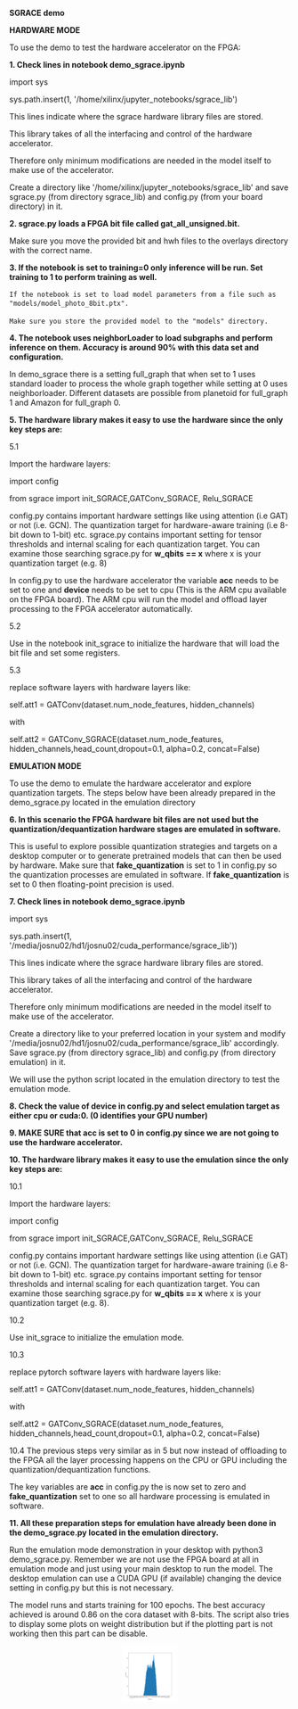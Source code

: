 **SGRACE demo** 


**HARDWARE MODE**

To use the demo to test the hardware accelerator on the FPGA:

**1. Check lines in notebook demo_sgrace.ipynb**

import sys

sys.path.insert(1, '/home/xilinx/jupyter_notebooks/sgrace_lib')

This lines indicate where the sgrace hardware library files are stored. 

This library takes of all the interfacing and control of the hardware accelerator. 

Therefore only minimum modifications are needed in the model itself to make use of the accelerator. 

Create a directory like '/home/xilinx/jupyter_notebooks/sgrace_lib' and save sgrace.py (from directory sgrace_lib) and config.py (from your board directory) in it.


**2. sgrace.py loads a FPGA bit file called gat_all_unsigned.bit.**

Make sure you move the provided  bit and hwh files to the overlays directory with the correct name.

**3. If the notebook is set to training=0 only inference will be run. Set training to 1 to perform training as well.**

    If the notebook is set to load model parameters from a file such as "models/model_photo_8bit.ptx". 

    Make sure you store the provided model to the "models" directory.

**4. The notebook uses neighborLoader to load subgraphs and perform inference on them. Accuracy is around 90% with this data set and configuration.**

In demo_sgrace there is a setting full_graph that when set to 1 uses standard loader to process the whole graph together while setting at 0 uses neighborloader.
Different datasets are possible from planetoid for full_graph 1 and Amazon for full_graph 0. 

**5. The hardware library makes it easy to use the hardware since the only key steps are:**

 5.1

 Import the hardware layers:

 import config

 from sgrace import init_SGRACE,GATConv_SGRACE, Relu_SGRACE

 config.py contains important hardware settings like using attention (i.e GAT) or not (i.e. GCN). The quantization target for hardware-aware training (i.e 8-bit down to 1-bit) etc.
 sgrace.py contains important setting for tensor thresholds and internal scaling for each quantization target. You can examine those searching sgrace.py for **w_qbits == x** where x is your   quantization target (e.g. 8) 

 In config.py to use the hardware accelerator the variable **acc** needs to be set to one and **device** needs to be set to cpu (This is the ARM cpu available on the FPGA board). The ARM cpu will run the model and offload layer processing to the FPGA accelerator automatically. 
  
 
5.2

 Use in the notebook init_sgrace to initialize the hardware that will load the bit file and set some registers.

5.3

 replace software layers with hardware layers like:

 self.att1 = GATConv(dataset.num_node_features, hidden_channels)

 with

 self.att2 = GATConv_SGRACE(dataset.num_node_features, hidden_channels,head_count,dropout=0.1, alpha=0.2, concat=False)

**EMULATION MODE**

To use the demo to emulate the hardware accelerator and explore quantization targets. The steps below have been already prepared in the demo_sgrace.py located in the emulation directory 

**6. In this scenario the FPGA hardware bit files are not used but the quantization/dequantization hardware stages are emulated in software.**

This is useful to explore possible quantization strategies and targets on a desktop computer or to generate pretrained models that can then be used by hardware. Make sure that **fake_quantization** is set to 1 in config.py so the quantization processes are emulated in software. If **fake_quantization** is set to 0 then floating-point precision is used.

**7. Check lines in notebook demo_sgrace.ipynb**

import sys

sys.path.insert(1, '/media/josnu02/hd1/josnu02/cuda_performance/sgrace_lib'))

This lines indicate where the sgrace hardware library files are stored. 

This library takes of all the interfacing and control of the hardware accelerator. 

Therefore only minimum modifications are needed in the model itself to make use of the accelerator. 

Create a directory like to your preferred location in your system and modify '/media/josnu02/hd1/josnu02/cuda_performance/sgrace_lib' accordingly. Save sgrace.py (from directory sgrace_lib) and config.py (from directory emulation) in it.

We will use the python script located in the emulation directory to test the emulation mode. 

**8. Check the value of **device** in config.py and select emulation target as either cpu or cuda:0. (0 identifies your GPU number)**

**9. MAKE SURE that **acc** is set to 0 in config.py since we are not going to use the hardware accelerator.**

**10. The hardware library makes it easy to use the emulation since the only key steps are:**

10.1

 Import the hardware layers:

 import config

 from sgrace import init_SGRACE,GATConv_SGRACE, Relu_SGRACE

 config.py contains important hardware settings like using attention (i.e GAT) or not (i.e. GCN). The quantization target for hardware-aware training (i.e 8-bit down to 1-bit) etc.
 sgrace.py contains important setting for tensor thresholds and internal scaling for each quantization target. You can examine those searching sgrace.py for **w_qbits == x** where x is  your   quantization target (e.g. 8). 

10.2

 Use init_sgrace to initialize the emulation mode.

10.3

 replace pytorch software layers with hardware layers like:

 self.att1 = GATConv(dataset.num_node_features, hidden_channels)

with

 self.att2 = GATConv_SGRACE(dataset.num_node_features, hidden_channels,head_count,dropout=0.1, alpha=0.2, concat=False)


10.4 The previous steps very similar as in 5 but now instead of offloading to the FPGA all the layer processing happens on the CPU or GPU including the quantization/dequantization functions. 

The key variables are **acc** in config.py the is now set to zero and **fake_quantization** set to one so all hardware processing is emulated in software. 


**11. All these preparation steps for emulation have already been done in the demo_sgrace.py located in the emulation directory.** 

Run the emulation mode demonstration in your desktop with python3 demo_sgrace.py. Remember we are not use the FPGA board at all in emulation mode and just using your main desktop to run the model. The desktop emulation can use a CUDA GPU (if available) changing the device setting in config.py but this is not necessary.   

The model runs and starts training for 100 epochs. The best accuracy achieved is around 0.86 on the cora dataset with 8-bits. The script also tries to display some plots on weight distribution but if the plotting part is not working then this part can be disable.  

<p align="center">
    <img src="weights1.png" alt="Description" width="100">
</p>





 

